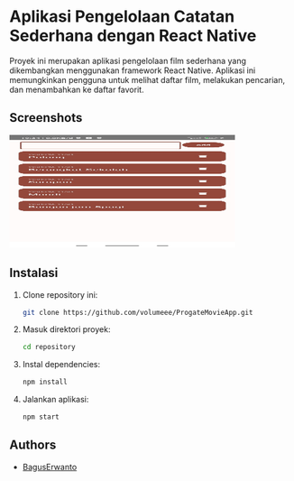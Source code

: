 # Aplikasi Pengelolaan Catatan Sederhana dengan React Native

Proyek ini merupakan aplikasi pengelolaan film sederhana yang dikembangkan menggunakan framework React Native. Aplikasi ini memungkinkan pengguna untuk melihat daftar film, melakukan pencarian, dan menambahkan ke daftar favorit.


## Screenshots

<p float="left">
  <img src="https://github.com/sumber-rejeki/TKM11-TodoApp/blob/3c31c5eeac8357f89d7d28a1a6ed94a950139444/ss.jpg?raw=true" alt="Night" width="400" height="200"/>
</p>


## Instalasi

1. Clone repository ini:
   ```bash
   git clone https://github.com/volumeee/ProgateMovieApp.git

2. Masuk direktori proyek:
   ```bash
   cd repository

2. Instal dependencies:
   ```bash
   npm install

2. Jalankan aplikasi:
   ```bash
   npm start


## Authors

- [BagusErwanto](https://github.com/volumeee)

